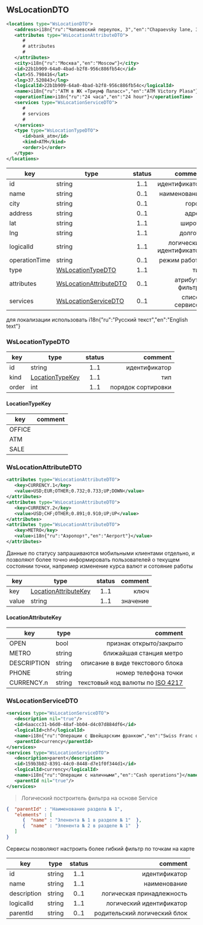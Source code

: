 ## WsLocationDTO

```xml
<locations type="WsLocationDTO">
   <address>i18n{"ru":"Чапаевский переулок, 3","en":"Chapaevsky lane, 3"}</address>
   <attributes type="WsLocationAttributeDTO">
      #
      # attributes
      #
   </attributes>
   <city>i18n{"ru":"Москва","en":"Moscow"}</city>
   <id>22b1b909-64a0-4bad-b2f8-956c886fb54c</id>
   <lat>55.798416</lat>
   <lng>37.520843</lng>
   <logicalId>22b1b909-64a0-4bad-b2f8-956c886fb54c</logicalId>
   <name>i18n{"ru":"АТМ в ЖК «Триумф Паласс»","en":"ATM Victory Plasa"}</name>
   <operationTime>i18n{"ru":"24 часа","en":"24 hour"}</operationTime>
   <services type="WsLocationServiceDTO">
      #
      # services
      #
   </services>
   <type type="WsLocationTypeDTO">
      <id>bank_atm</id>
      <kind>ATM</kind>
      <order>1</order>
   </type>
</locations>
```

key | type | status | comment
--- | ---- | :----: | ---:
id | string | 1..1 | идентификатор
name | string | 0..1 | наименование
city | string | 0..1 | город
address | string | 0..1 | адрес
lat | string | 1..1 | широта
lng | string | 1..1 | долгота
logicalId | string | 1..1 | логический идентификатор
operationTime | string | 0..1 | режим работы
type | [WsLocationTypeDTO](#wslocationtypedto) | 1..1 | тип
attributes | [WsLocationAttributeDTO](#wslocationattributedto) | 0..1 | атрибуты фильтра
services | [WsLocationServiceDTO](#wslocationservicedto) | 0..1 | список сервисов

<aside class="notice">для локализации использовать i18n{"ru":"Русский текст","en":"English text"}</aside>

### WsLocationTypeDTO

key | type | status | comment
--- | ---- | :----: | ---:
id | string | 1..1 | идентификатор
kind | [LocationTypeKey](#locationtypekey) | 1..1 | тип
order | int | 1..1 | порядок сортировки

#### LocationTypeKey

key | comment
--- | ---:
OFFICE | 
ATM | 
SALE | 

### WsLocationAttributeDTO

```xml
<attributes type="WsLocationAttributeDTO">
   <key>CURRENCY.1</key>
   <value>USD;EUR;OTHER;0.732;0.733;UP;DOWN</value>
</attributes>
<attributes type="WsLocationAttributeDTO">
   <key>CURRENCY.2</key>
   <value>USD;CHF;OTHER;0.891;0.910;UP;UP</value>
</attributes>
<attributes type="WsLocationAttributeDTO">
   <key>METRO</key>
   <value>i18n{"ru":"Аэропорт","en":"Aerport"}</value>
</attributes>
```

Данные по статусу запрашиваются мобильными клиентами отдельно, и позволяют более точно информировать пользователей о текущем состоянии точки, например изменение курса валют и сотояние работы

key | type | status | comment
--- | ---- | :----: | ---:
key | [LocationAttributeKey](#locationattributekey) | 1..1 | ключ
value | string | 1..1 | значение

#### LocationAttributeKey

key | type | comment
--- | ---- | ---:
OPEN | bool | признак открыто/закрыто
METRO | string | ближайшая станция метро
DESCRIPTION | string | описание в виде текстового блока
PHONE | string | номер телефона точки
CURRENCY.n | string | текстовый код валюты по [ISO 4217](https://ru.wikipedia.org/wiki/ISO_4217)

### WsLocationServiceDTO

```xml
<services type="WsLocationServiceDTO">
   <description nil="true"/>
   <id>6aaccc31-b6d0-48af-bb04-d4c07d884df6</id>
   <logicalId>chf</logicalId>
   <name>i18n{"ru":"Операции с Швейцарским франком","en":"Swiss Franc operations"}</name>
   <parentId>currency</parentId>
</services>
<services type="WsLocationServiceDTO">
   <description>parent</description>
   <id>159b3b82-8391-44c0-8448-d7e1f0f344d1</id>
   <logicalId>currency</logicalId>
   <name>i18n{"ru":"Операции с наличными","en":"Cash operations"}</name>
   <parentId nil="true"/>
</services>
```

> Логический построитель фильтра на основе Service

```json
{  "parentId" : "Наименование раздела № 1",
   "elements" : [
      {  "name" : "Эленента № 1 в разделе № 1"  },
      {  "name" : "Эленента № 2 в разделе № 1"  }
   ]
}
```

Сервисы позволяют настроить более гибкий фильтр по точкам на карте

key | type | status | comment
--- | ---- | :----: | ---:
id | string | 1..1 | идентификатор
name | string | 1..1 | наименование
description | string | 0..1 | логическая принадлежность
logicalId | string | 1..1 | логический идентификатор
parentId | string | 0..1 | родительский логический блок
